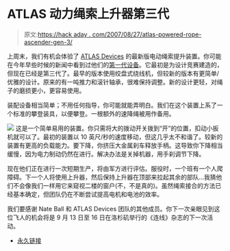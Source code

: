 # ATLAS 动力绳索上升器第三代

> 原文:[https://hack aday . com/2007/08/27/atlas-powered-rope-ascender-gen-3/](https://hackaday.com/2007/08/27/atlas-powered-rope-ascender-gen-3/)

上周末，我们有机会体验了 [ATLAS Devices](http://www.atlasdevices.com/index.htm) 的最新版电动绳索提升装置。你可能在今年早些时候的新闻中看到过他们的[第一代设备](http://www.flickr.com/photos/hackaday/1252719344/in/set-72157601705157179/)。它最初是为设计竞赛建造的，但现在已经是第三代了。最早的版本使用绞盘式绕线机，但较新的版本有更简单/优雅的设计。原来的有一吨推力和滚针轴承，很难保持调整。新的设计更轻，对绳子的磨损更小，更容易使用。

装配设备相当简单；不用任何指导，你可能就能弄明白。我们在这个装置上系了一个标准的攀登装具，以便攀登。一根额外的速降绳被用作备用。

![](../Images/0280791f25821e428a2e8f23e67e0efa.png)
这是一个简单易用的装置。你只需将大的拨动开关拨到“开”的位置，扣动小扳机就可以了。最初的装置以 10 英尺/秒的速度移动，但这几乎太不和谐了。较新的装置有更高的负载能力。要下降，你挤压大金属刹车释放手柄。这导致你下降相当缓慢，因为电力制动仍然在进行。解决办法是关掉机器，用手刹调节下降。

现在他们正在进行一次短期生产，将由军方进行评估。服役时，一个班有一个人爬障碍。下一个人将使用上升器，然后保持上升器在顶部来拉起其余的部队…我猜他们不会像我们一样用它来窥视二楼的窗户(不，不是真的)。虽然绳索接合的方法已经基本确定，但团队仍在不断尝试提高电机和电池的效率。

我们要感谢 Nate Ball 和 ATLAS Devices 团队的其他成员。你下一次亲眼见到这位飞人的机会将是 9 月 13 日至 16 日在洛杉矶举行的《连线》杂志的下一次活动。

*   [永久链接](http://www.atlasdevices.com/index.htm)